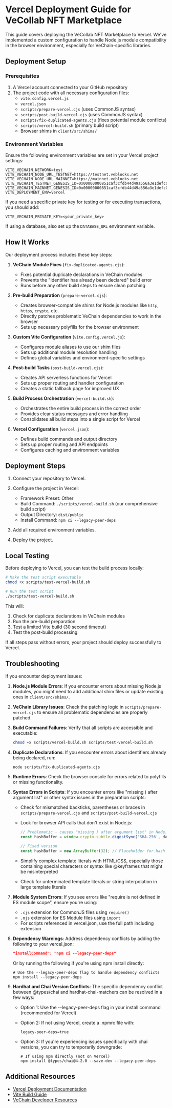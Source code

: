 # Vercel Deployment Guide for VeCollab NFT Marketplace

This guide covers deploying the VeCollab NFT Marketplace to Vercel. We've implemented a custom configuration to handle Node.js module compatibility in the browser environment, especially for VeChain-specific libraries.

## Deployment Setup

### Prerequisites

1. A Vercel account connected to your GitHub repository
2. The project code with all necessary configuration files:
   - `vite.config.vercel.js`
   - `vercel.json`
   - `scripts/prepare-vercel.cjs` (uses CommonJS syntax)
   - `scripts/post-build-vercel.cjs` (uses CommonJS syntax)
   - `scripts/fix-duplicated-agents.cjs` (fixes potential module conflicts)
   - `scripts/vercel-build.sh` (primary build script)
   - Browser shims in `client/src/shims/`

### Environment Variables

Ensure the following environment variables are set in your Vercel project settings:

```
VITE_VECHAIN_NETWORK=test
VITE_VECHAIN_NODE_URL_TESTNET=https://testnet.veblocks.net
VITE_VECHAIN_NODE_URL_MAINNET=https://mainnet.veblocks.net
VITE_VECHAIN_TESTNET_GENESIS_ID=0x00000000851caf3cfdb44d49a556a3e1defc0ae1207be6ac36cc2d1b1c232409
VITE_VECHAIN_MAINNET_GENESIS_ID=0x00000000851caf3cfdb44d49a556a3e1defc0ae1207be6ac36cc2d1b1c232409
VITE_DEPLOYMENT_ENV=vercel
```

If you need a specific private key for testing or for executing transactions, you should add:
```
VITE_VECHAIN_PRIVATE_KEY=<your_private_key>
```

If using a database, also set up the `DATABASE_URL` environment variable.

## How It Works

Our deployment process includes these key steps:

1. **VeChain Module Fixes** (`fix-duplicated-agents.cjs`):
   - Fixes potential duplicate declarations in VeChain modules
   - Prevents the "Identifier has already been declared" build error
   - Runs before any other build steps to ensure clean patching

2. **Pre-build Preparation** (`prepare-vercel.cjs`):
   - Creates browser-compatible shims for Node.js modules like `http`, `https`, `crypto`, etc.
   - Directly patches problematic VeChain dependencies to work in the browser
   - Sets up necessary polyfills for the browser environment

3. **Custom Vite Configuration** (`vite.config.vercel.js`):
   - Configures module aliases to use our shim files
   - Sets up additional module resolution handling
   - Defines global variables and environment-specific settings

4. **Post-build Tasks** (`post-build-vercel.cjs`):
   - Creates API serverless functions for Vercel
   - Sets up proper routing and handler configuration
   - Creates a static fallback page for improved UX

5. **Build Process Orchestration** (`vercel-build.sh`):
   - Orchestrates the entire build process in the correct order
   - Provides clear status messages and error handling
   - Consolidates all build steps into a single script for Vercel

6. **Vercel Configuration** (`vercel.json`):
   - Defines build commands and output directory
   - Sets up proper routing and API endpoints
   - Configures caching and environment variables

## Deployment Steps

1. Connect your repository to Vercel.
2. Configure the project in Vercel:
   - Framework Preset: Other
   - Build Command: `./scripts/vercel-build.sh` (our comprehensive build script)
   - Output Directory: `dist/public`
   - Install Command: `npm ci --legacy-peer-deps`

3. Add all required environment variables.
4. Deploy the project.

## Local Testing

Before deploying to Vercel, you can test the build process locally:

```bash
# Make the test script executable
chmod +x scripts/test-vercel-build.sh

# Run the test script
./scripts/test-vercel-build.sh
```

This will:
1. Check for duplicate declarations in VeChain modules
2. Run the pre-build preparation
3. Test a limited Vite build (30 second timeout)
4. Test the post-build processing

If all steps pass without errors, your project should deploy successfully to Vercel.

## Troubleshooting

If you encounter deployment issues:

1. **Node.js Module Errors**: If you encounter errors about missing Node.js modules, you might need to add additional shim files or update existing ones in `client/src/shims/`.

2. **VeChain Library Issues**: Check the patching logic in `scripts/prepare-vercel.cjs` to ensure all problematic dependencies are properly patched.

3. **Build Command Failures**: Verify that all scripts are accessible and executable:
   ```bash
   chmod +x scripts/vercel-build.sh scripts/test-vercel-build.sh
   ```
   
4. **Duplicate Declarations**: If you encounter errors about identifiers already being declared, run:
   ```bash
   node scripts/fix-duplicated-agents.cjs
   ```
   
5. **Runtime Errors**: Check the browser console for errors related to polyfills or missing functionality.

6. **Syntax Errors in Scripts**: If you encounter errors like "missing ) after argument list" or other syntax issues in the preparation scripts:
   
   - Check for mismatched backticks, parentheses or braces in `scripts/prepare-vercel.cjs` and `scripts/post-build-vercel.cjs`
   
   - Look for browser API calls that don't exist in Node.js:
     ```javascript
     // Problematic - causes "missing ) after argument list" in Node.js
     const hashBuffer = window.crypto.subtle.digestSync('SHA-256', data);
     
     // Fixed version
     const hashBuffer = new ArrayBuffer(32); // Placeholder for hash
     ```
   
   - Simplify complex template literals with HTML/CSS, especially those containing special characters or syntax like @keyframes that might be misinterpreted
   
   - Check for unterminated template literals or string interpolation in large template literals
   
7. **Module System Errors**: If you see errors like "require is not defined in ES module scope", ensure you're using:
   - `.cjs` extension for CommonJS files using `require()`
   - `.mjs` extension for ES Module files using `import`
   - For scripts referenced in vercel.json, use the full path including extension

8. **Dependency Warnings**: Address dependency conflicts by adding the following to your vercel.json:
   ```json
   "installCommand": "npm ci --legacy-peer-deps"
   ```
   
   Or by running the following if you're using npm install directly:
   ```
   # Use the --legacy-peer-deps flag to handle dependency conflicts
   npm install --legacy-peer-deps
   ```

9. **Hardhat and Chai Version Conflicts**: The specific dependency conflict between @types/chai and hardhat-chai-matchers can be resolved in a few ways:
   
   - Option 1: Use the --legacy-peer-deps flag in your install command (recommended for Vercel)
   
   - Option 2: If not using Vercel, create a .npmrc file with:
     ```
     legacy-peer-deps=true
     ```
     
   - Option 3: If you're experiencing issues specifically with chai versions, you can try to temporarily downgrade:
     ```
     # If using npm directly (not on Vercel)
     npm install @types/chai@4.2.0 --save-dev --legacy-peer-deps
     ```

## Additional Resources

- [Vercel Deployment Documentation](https://vercel.com/docs/deployments/overview)
- [Vite Build Guide](https://vitejs.dev/guide/build)
- [VeChain Developer Resources](https://developers.vechain.org/)